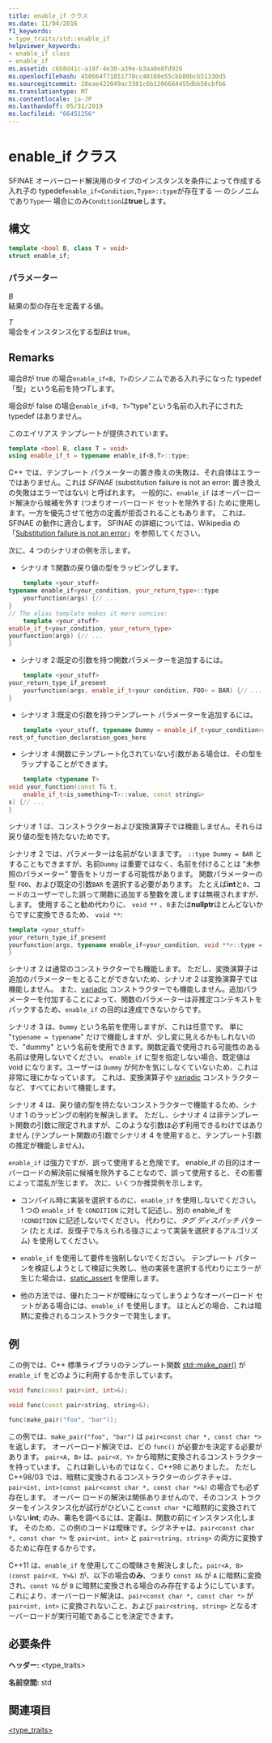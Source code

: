 ```yaml
---
title: enable_if クラス
ms.date: 11/04/2016
f1_keywords:
- type_traits/std::enable_if
helpviewer_keywords:
- enable_if class
- enable_if
ms.assetid: c6b8d41c-a18f-4e30-a39e-b3aa0e8fd926
ms.openlocfilehash: 450664f71851778cc40160e55cbb80bcb51330d5
ms.sourcegitcommit: 28eae422049ac3381c6b1206664455dbb56cbfb6
ms.translationtype: MT
ms.contentlocale: ja-JP
ms.lasthandoff: 05/31/2019
ms.locfileid: "66451256"
---
```

# <a name="enableif-class"></a>enable_if クラス

SFINAE オーバーロード解決用のタイプのインスタンスを条件によって作成する 入れ子の typedef`enable_if<Condition,Type>::type`が存在する — のシノニムであり`Type`— 場合にのみ`Condition`は**true**します。

## <a name="syntax"></a>構文

```cpp
template <bool B, class T = void>
struct enable_if;
```

### <a name="parameters"></a>パラメーター

*B*<br/>
結果の型の存在を定義する値。

*T*<br/>
場合をインスタンス化する型*B*は true。

## <a name="remarks"></a>Remarks

場合*B*が true の場合`enable_if<B, T>`のシノニムである入れ子になった typedef「型」という名前を持つ*T*します。

場合*B*が false の場合`enable_if<B, T>`"type"という名前の入れ子にされた typedef はありません。

このエイリアス テンプレートが提供されています。

```cpp
template <bool B, class T = void>
using enable_if_t = typename enable_if<B,T>::type;
```

C++ では、テンプレート パラメーターの置き換えの失敗は、それ自体はエラーではありません。これは *SFINAE* (substitution failure is not an error: 置き換えの失敗はエラーではない) と呼ばれます。 一般的に、`enable_if` はオーバーロード解決から候補を外す (つまりオーバーロード セットを除外する) ために使用します。一方を優先させて他方の定義が拒否されることもあります。 これは、SFINAE の動作に適合します。 SFINAE の詳細については、Wikipedia の「[Substitution failure is not an error](https://go.microsoft.com/fwlink/p/?linkid=394798)」を参照してください。

次に、4 つのシナリオの例を示します。

- シナリオ 1:関数の戻り値の型をラッピングします。

```cpp
    template <your_stuff>
typename enable_if<your_condition, your_return_type>::type
    yourfunction(args) {// ...
}
// The alias template makes it more concise:
    template <your_stuff>
enable_if_t<your_condition, your_return_type>
yourfunction(args) {// ...
}
```

- シナリオ 2:既定の引数を持つ関数パラメーターを追加するには。

```cpp
    template <your_stuff>
your_return_type_if_present
    yourfunction(args, enable_if_t<your condition, FOO> = BAR) {// ...
}
```

- シナリオ 3:既定の引数を持つテンプレート パラメーターを追加するには。

```cpp
    template <your_stuff, typename Dummy = enable_if_t<your_condition>>
rest_of_function_declaration_goes_here
```

- シナリオ 4:関数にテンプレート化されていない引数がある場合は、その型をラップすることができます。

```cpp
    template <typename T>
void your_function(const T& t,
    enable_if_t<is_something<T>::value, const string&>
s) {// ...
}
```

シナリオ 1 は、コンストラクターおよび変換演算子では機能しません。それらは戻り値の型を持たないためです。

シナリオ 2 では、パラメーターは名前がないままです。 `::type Dummy = BAR` とすることもできますが、名前`Dummy` は重要ではなく、名前を付けることは "未参照のパラメーター" 警告をトリガーする可能性があります。 関数パラメーターの型 `FOO`、および既定の引数`BAR` を選択する必要があります。  たとえば**int**と`0`、コードのユーザーでした誤って関数に追加する整数を渡しますは無視されますが、します。 使用すること勧め代わりに、 `void **` 、`0`または**nullptr**ほとんどないからですに変換できるため、 `void **`:

```cpp
template <your_stuff>
your_return_type_if_present
yourfunction(args, typename enable_if<your_condition, void **>::type = nullptr) {// ...
}
```

シナリオ 2 は通常のコンストラクターでも機能します。  ただし、変換演算子は追加のパラメーターをとることができないため、シナリオ 2 は変換演算子では機能しません。  また、[variadic](../cpp/ellipses-and-variadic-templates.md) コンストラクターでも機能しません。追加パラメーターを付加することによって、関数のパラメーターは非推定コンテキストをパックするため、`enable_if` の目的は達成できないからです。

シナリオ 3 は、`Dummy` という名前を使用しますが、これは任意です。 単に "`typename = typename`" だけで機能しますが、少し変に見えるかもしれないので、"dummy" という名前を使用できます。関数定義で使用される可能性のある名前は使用しないでください。 `enable_if` に型を指定しない場合、既定値は void になります。ユーザーは `Dummy` が何かを気にしなくていないため、これは非常に理にかなっています。 これは、変換演算子や [variadic](../cpp/ellipses-and-variadic-templates.md) コンストラクターなど、すべてにおいて機能します。

シナリオ 4 は、戻り値の型を持たないコンストラクターで機能するため、シナリオ 1 のラッピングの制約を解決します。  ただし、シナリオ 4 は非テンプレート関数の引数に限定されますが、このような引数は必ず利用できるわけではありません  (テンプレート関数の引数でシナリオ 4 を使用すると、テンプレート引数の推定が機能しません)。

`enable_if` は強力ですが、誤って使用すると危険です。  enable_if の目的はオーバーロードの解決前に候補を除外することなので、誤って使用すると、その影響によって混乱が生じます。  次に、いくつか推奨例を示します。

- コンパイル時に実装を選択するのに、`enable_if` を使用しないでください。 1 つの `enable_if` を `CONDITION` に対して記述し、別の enable_if を `!CONDITION` に記述しないでください。  代わりに、*タグ ディスパッチ* パターン (たとえば、反復子で与えられる強さによって実装を選択するアルゴリズム) を使用してください。

- `enable_if` を使用して要件を強制しないでください。  テンプレート パターンを検証しようとして検証に失敗し、他の実装を選択する代わりにエラーが生じた場合は、[static_assert](../cpp/static-assert.md) を使用します。

- 他の方法では、優れたコードが曖昧になってしまうようなオーバーロード セットがある場合には、`enable_if` を使用します。  ほとんどの場合、これは暗黙に変換されるコンストラクターで発生します。

## <a name="example"></a>例

この例では、C++ 標準ライブラリのテンプレート関数 [std::make_pair()](../standard-library/utility-functions.md#make_pair) が `enable_if` をどのように利用するかを示しています。

```cpp
void func(const pair<int, int>&);

void func(const pair<string, string>&);

func(make_pair("foo", "bar"));
```

この例では、`make_pair("foo", "bar")` は `pair<const char *, const char *>` を返します。 オーバーロード解決では、どの `func()` が必要かを決定する必要があります。 `pair<A, B>` は、`pair<X, Y>` から暗黙に変換されるコンストラクターを持っています。  これは新しいものではなく、C++98 にありました。 ただし C++98/03 では、暗黙に変換されるコンストラクターのシグネチャは、`pair<int, int>(const pair<const char *, const char *>&)` の場合でも必ず存在します。  オーバー ロードの解決は関係ありませんので、そのコンス トラクターをインスタンス化が試行がひどいこと`const char *`に暗黙的に変換されていない**int**; のみ、署名を調べるには、定義は、関数の前にインスタンス化します。  そのため、この例のコードは曖昧です。シグネチャは、`pair<const char *, const char *>` を `pair<int, int>` と `pair<string, string>` の両方に変換するために存在するからです。

C++11 は、`enable_if` を使用してこの曖昧さを解決しました。`pair<A, B>(const pair<X, Y>&)` が、以下の場合**のみ**、つまり `const X&` が `A` に暗黙に変換され、`const Y&` が `B` に暗黙に変換される場合のみ存在するようにしています。  これにより、オーバーロード解決は、`pair<const char *, const char *>` が `pair<int, int>` に変換されないこと、および `pair<string, string>` となるオーバーロードが実行可能であることを決定できます。

## <a name="requirements"></a>必要条件

**ヘッダー:** \<type_traits>

**名前空間:** std

## <a name="see-also"></a>関連項目

[<type_traits>](../standard-library/type-traits.md)<br/>
